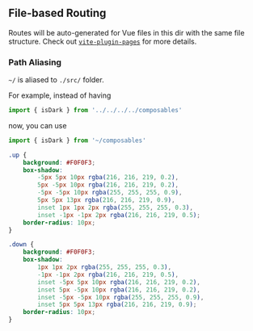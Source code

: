 ## File-based Routing

Routes will be auto-generated for Vue files in this dir with the same file structure.
Check out [`vite-plugin-pages`](https://github.com/hannoeru/vite-plugin-pages) for more details.

### Path Aliasing

`~/` is aliased to `./src/` folder.

For example, instead of having

```ts
import { isDark } from '../../../../composables'
```

now, you can use

```ts
import { isDark } from '~/composables'
```

```css
.up {
    background: #F0F0F3;
    box-shadow:
        -5px 5px 10px rgba(216, 216, 219, 0.2),
        5px -5px 10px rgba(216, 216, 219, 0.2),
        -5px -5px 10px rgba(255, 255, 255, 0.9),
        5px 5px 13px rgba(216, 216, 219, 0.9),
        inset 1px 1px 2px rgba(255, 255, 255, 0.3),
        inset -1px -1px 2px rgba(216, 216, 219, 0.5);
    border-radius: 10px;
}

.down {
    background: #F0F0F3;
    box-shadow:
        1px 1px 2px rgba(255, 255, 255, 0.3),
        -1px -1px 2px rgba(216, 216, 219, 0.5),
        inset -5px 5px 10px rgba(216, 216, 219, 0.2),
        inset 5px -5px 10px rgba(216, 216, 219, 0.2),
        inset -5px -5px 10px rgba(255, 255, 255, 0.9),
        inset 5px 5px 13px rgba(216, 216, 219, 0.9);
    border-radius: 10px;
}
```
